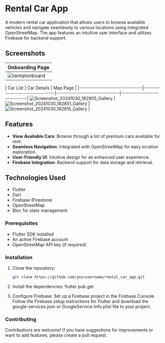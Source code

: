 # Rental Car App

A modern rental car application that allows users to browse available vehicles and navigate seamlessly to various locations using integrated OpenStreetMap. The app features an intuitive user interface and utilizes Firebase for backend support.

## Screenshots
| Onboarding Page                  |
|--------------------------------|
| ![rentalonboard](https://github.com/user-attachments/assets/4d0280ee-9e50-48f0-83fa-318f93342df8)   | 


| Car List                        | Car Details                    | Map Page                     |
|--------------------------------|---------------------------------|--------------------------------|------------------------------|
![Screenshot_20241030_182905_Gallery](https://github.com/user-attachments/assets/f3d71eb4-6d77-4fd7-8316-65cbbacddb06) | ![Screenshot_20241030_182851_Gallery](https://github.com/user-attachments/assets/d5165175-1285-4313-868c-361f29f8e2c7) | ![Screenshot_20241030_182815_Gallery](https://github.com/user-attachments/assets/8aa8d8f5-6969-45ed-9a2c-68e4f920c916) |


## Features

- **View Available Cars**: Browse through a list of premium cars available for rent.
- **Seamless Navigation**: Integrated with OpenStreetMap for easy location exploration.
- **User-Friendly UI**: Intuitive design for an enhanced user experience.
- **Firebase Integration**: Backend support for data storage and retrieval.

## Technologies Used

- Flutter
- Dart
- Firebase (Firestore)
- OpenStreetMap
- Bloc for state management

### Prerequisites

- Flutter SDK installed
- An active Firebase account
- OpenStreetMap API key (if required)

### Installation

1. Clone the repository:

   ```bash
   git clone https://github.com/yourusername/rental_car_app.git
2. Install the dependencies: flutter pub get

3. Configure Firebase:
  Set up a Firebase project in the Firebase Console.
  Follow the Firebase setup instructions for Flutter and download the google-services.json or GoogleService-Info.plist file to your project.


### Contributing
Contributions are welcome! If you have suggestions for improvements or want to add features, please create a pull request.

